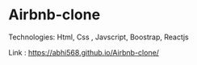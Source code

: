 # Airbnb-clone

Technologies: Html, Css , Javscript, Boostrap, Reactjs

Link : https://abhi568.github.io/Airbnb-clone/
